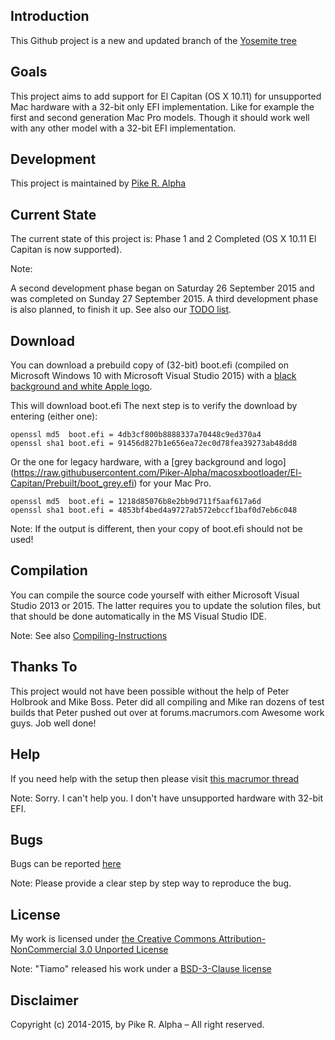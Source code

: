 Introduction
------------

This Github project is a new and updated branch of the [Yosemite tree](https://github.com/Piker-Alpha/macosxbootloader/tree/master)


Goals
-----

This project aims to add support for El Capitan (OS X 10.11) for unsupported Mac hardware with a 32-bit only EFI implementation. Like for example the first and second generation Mac Pro models. Though it should work well with any other model with a 32-bit EFI implementation.


Development
-----------

This project is maintained by [Pike R. Alpha](https://pikeralpha.wordpress.com)


Current State
-------------

The current state of this project is: Phase 1 and 2 Completed (OS X 10.11 El Capitan is now supported).

Note:

A second development phase began on Saturday 26 September 2015 and was completed on Sunday 27 September 2015. A third development phase is also planned, to finish it up. See also our [TODO list](https://github.com/Piker-Alpha/macosxbootloader/blob/El-Capitan/TODO.md).


Download
--------

You can download a prebuild copy of (32-bit) boot.efi (compiled on Microsoft Windows 10 with Microsoft Visual Studio 2015) with a [black background and white Apple logo](https://raw.githubusercontent.com/Piker-Alpha/macosxbootloader/El-Capitan/Prebuilt/boot.efi).

This will download boot.efi The next step is to verify the download by entering (either one):

```
openssl md5  boot.efi = 4db3cf800b8888337a70448c9ed370a4
openssl sha1 boot.efi = 91456d827b1e656ea72ec0d78fea39273ab48dd8
```

Or the one for legacy hardware, with a [grey background and logo] (https://raw.githubusercontent.com/Piker-Alpha/macosxbootloader/El-Capitan/Prebuilt/boot_grey.efi) for your Mac Pro.

```
openssl md5  boot.efi = 1218d85076b8e2bb9d711f5aaf617a6d
openssl sha1 boot.efi = 4853bf4bed4a9727ab572ebccf1baf0d7eb6c048
```

Note: If the output is different, then your copy of boot.efi should not be used!


Compilation
-----------

You can compile the source code yourself with either Microsoft Visual Studio 2013 or 2015. The latter requires you to update the solution files, but that should be done automatically in the MS Visual Studio IDE.

Note: See also [Compiling-Instructions](https://github.com/Piker-Alpha/macosxbootloader/wiki/Compiling-Instructions)


Thanks To
---------

This project would not have been possible without the help of Peter Holbrook and Mike Boss. Peter did all compiling and Mike ran dozens of test builds that Peter pushed out over at forums.macrumors.com Awesome work guys. Job well done!


Help
----

If you need help with the setup then please visit [this macrumor thread](http://forums.macrumors.com/threads/2006-2007-mac-pro-1-1-2-1-and-os-x-el-capitan.1890435/)

Note: Sorry. I can't help you. I don't have unsupported hardware with 32-bit EFI.


Bugs
----

Bugs can be reported [here](https://github.com/Piker-Alpha/macosxbootloader/issues)

Note: Please provide a clear step by step way to reproduce the bug.


License
-------

My work is licensed under [the Creative Commons Attribution-NonCommercial 3.0 Unported License](http://creativecommons.org/licenses/by-nc/3.0/)

Note: "Tiamo" released his work under a [BSD-3-Clause license](http://opensource.org/licenses/BSD-3-Clause)


Disclaimer
----------

Copyright (c) 2014-2015, by Pike R. Alpha – All right reserved.

